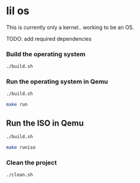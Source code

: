 # lil os

This is currently only a kernel.. working to be an OS.

TODO: add required dependencies

### Build the operating system

```sh
./build.sh
```

### Run the operating system in Qemu

```sh
./build.sh

make run
```

## Run the ISO in Qemu

```sh
./build.sh

make runiso
```

### Clean the project

```sh
./clean.sh
```
